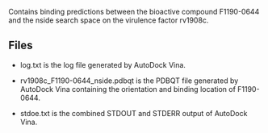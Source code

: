 Contains binding predictions between the bioactive compound F1190-0644 and the nside search space on the virulence factor rv1908c.

## Files

- log.txt is the log file generated by AutoDock Vina.

- rv1908c_F1190-0644_nside.pdbqt is the PDBQT file generated by AutoDock Vina containing the orientation and binding location of F1190-0644.

- stdoe.txt is the combined STDOUT and STDERR output of AutoDock Vina.

